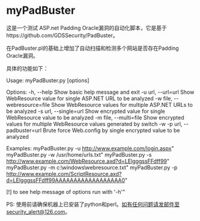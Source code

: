 # myPadBuster

这是一个测试 ASP.net Padding Oracle漏洞的自动化脚本，它是基于https://github.com/GDSSecurity/PadBuster。

在PadBuster.pl的基础上增加了自动扫描和检测多个网站是否存在Padding Oracle漏洞。

具体的功能如下：

Usage: myPadBuster.py [options]

Options:
    -h, --help                                     Show basic help message and exit
    -u url, --url=url                              Show WebResource value for single ASP.NET URL to be analyzed
    -w file, --webresource=file                    Show WebResource values for multiple ASP.NET URLs to be analyzed
    -s url, --single=url                           Show encrypted value for single WebResource value to be analyzed
    -m file, --multi=file                          Show encrypted values for multiple WebResource values generated by switch -w
    -p url, --padbuster=url                        Brute force Web.config by single encrypted value to be analyzed

Examples:
    myPadBuster.py -u http://www.example.com/login.aspx"
    myPadBuster.py -w /usr/home/urls.txt"
    myPadBuster.py -s http://www.example.com/WebResource.axd?d=LElgggssFFdff99"
    myPadBuster.py -m c:\windows\webresource.txt"
    myPadBuster.py -p http://www.example.com/ScriptResource.axd?d=LElgggssFFdff99AAAAAAAAAAAAAAAAAA0"

[!] to see help message of options run with '-h'"

PS: 使用前请确保机器上已安装了python和perl。如有任何问题请发邮件至security_alert@126.com。
